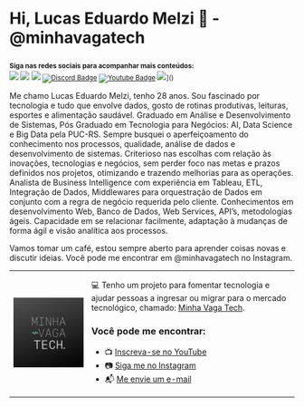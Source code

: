 # Hi, Lucas Eduardo Melzi 👋 - @minhavagatech

<sub> <strong>Siga nas redes sociais para acompanhar mais conteúdos: </strong> <br>
[<img src = "https://img.shields.io/badge/instagram-%23E4405F.svg?&style=for-the-badge&logo=instagram&logoColor=white">](https://www.instagram.com/minhavagatech/)
[<img src = "https://img.shields.io/badge/WhatsApp-25D366?style=for-the-badge&logo=whatsapp&logoColor=white">](https://chat.whatsapp.com/JmUu0oYwf7GGiGCUXevRzg)
[<img src="https://img.shields.io/badge/linkedin-%230077B5.svg?&style=for-the-badge&logo=linkedin&logoColor=white" />](https://www.linkedin.com/in/lucas-eduardo-melzi/)
[![Discord Badge](https://img.shields.io/badge/Discord-5865F2?style=for-the-badge&logo=discord&logoColor=white)](https://discord.gg/6xtZVDvYzq)
[![Youtube Badge](https://img.shields.io/badge/YouTube-FF0000?style=for-the-badge&logo=youtube&logoColor=white)](https://www.youtube.com/@minhavagatech)
<img src = "https://img.shields.io/badge/Gmail-D14836?style=for-the-badge&logo=gmail&logoColor=white">]()
</sub>

Me chamo Lucas Eduardo Melzi, tenho 28 anos. Sou fascinado por tecnologia e tudo que envolve dados, gosto de rotinas produtivas, leituras, esportes e alimentação saudável.
Graduado em Análise e Desenvolvimento de Sistemas, Pós Graduado em Tecnologia para Negócios: AI, Data Science e Big Data pela PUC-RS. Sempre busquei o aperfeiçoamento do conhecimento nos processos, qualidade, análise de dados e desenvolvimento de sistemas. Criterioso nas escolhas com relação às inovações, tecnologias e negócios, sem perder foco nas metas e prazos definidos nos projetos, otimizando e trazendo melhorias para as operações. Analista de Business Intelligence com experiência em Tableau, ETL, Integração de Dados, Middlewares para orquestração de Dados em conjunto com a regra de negócio requerida pelo cliente. Conhecimentos em desenvolvimento Web, Banco de Dados, Web Services, API’s, metodologias ágeis. Capacidade em se relacionar facilmente, adaptação à mudanças de forma ágil e visão analítica aos processos. 

Vamos tomar um café, estou sempre aberto para aprender coisas novas e discutir ideias. Você pode me encontrar em @minhavagatech no Instagram.



<table border="0" cellspacing="0" cellpadding="0">
  <tr>
    <td style="border: 0";>
      <img width="400" src="https://github.com/melzilucas/melzilucas.github.io/blob/c8621731b40454621bd2a9c2afa45a77d29c297f/assets/images/minhavagatech-logo.png?raw=true" />
    </td>
    <td style="border: 0";>
      <p>
        💻 Tenho um projeto para fomentar tecnologia e ajudar pessoas a ingresar ou migrar para o mercado tecnológico, chamado: <a href="https://instagram.com/minhavagatech">Minha Vaga Tech<a/>.
      </p>
      <h3>Você pode me encontrar:</h3>
      <ul>
        <li>
          📺 <a href="https://www.youtube.com/@minhavagatech">Inscreva-se no YouTube</a>
        </li>
        <li>
          📷 <a href="https://instagram.com/ackercode">Siga me no Instagram</a>
        </li>
        <li>
          📬 <a href="mailto:contato@minhavagatech.com.br">Me envie um e-mail</a>
        </li>
      </ul>
    </td>
  </tr>
</table>
